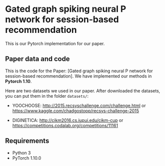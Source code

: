 # Gated graph spiking neural P network for session-based recommendation #

This is our Pytorch implementation for our paper.

## Paper data and code

This is the code for the Paper: [Gated graph spiking neural P network for session-based recommendation]. We have implemented our methods in **Pytorch 1.10**.

Here are two datasets we used in our paper. After downloaded the datasets, you can put them in the folder `datasets/`:

- YOOCHOOSE: <http://2015.recsyschallenge.com/challenge.html> or <https://www.kaggle.com/chadgostopp/recsys-challenge-2015>

- DIGINETICA: <http://cikm2016.cs.iupui.edu/cikm-cup> or <https://competitions.codalab.org/competitions/11161>

## Requirements

- Python 3
- PyTorch 1.10.0 
